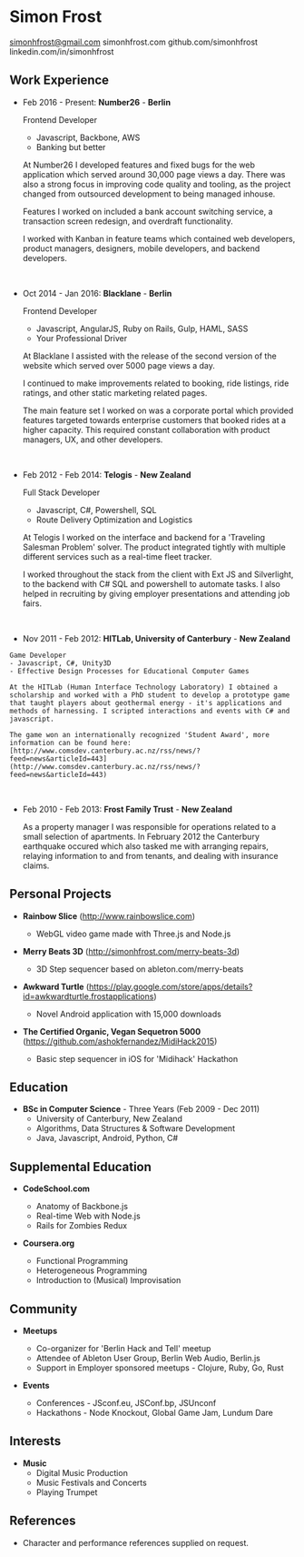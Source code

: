 Simon Frost
=

simonhfrost@gmail.com
simonhfrost.com
github.com/simonhfrost
linkedin.com/in/simonhfrost

Work Experience
-

*  Feb 2016 - Present: **Number26** - **Berlin**

	Frontend Developer
	- Javascript, Backbone, AWS
	- Banking but better

	At Number26 I developed features and fixed bugs for the web application which served around 30,000 page views a day. There was also a strong focus in improving code quality and tooling, as the project changed from outsourced development to being managed inhouse.

	Features I worked on included a bank account switching service, a transaction screen redesign, and overdraft functionality.

	I worked with Kanban in feature teams which contained web developers, product managers, designers, mobile developers, and backend developers.

&nbsp;

*  Oct 2014 - Jan 2016: **Blacklane** - **Berlin**

    Frontend Developer
    - Javascript, AngularJS, Ruby on Rails, Gulp, HAML, SASS
    - Your Professional Driver

	At Blacklane I assisted with the release of the second version of the website which served over 5000 page views a day.

	I continued to make improvements related to booking, ride listings, ride ratings, and other static marketing related pages.

	The main feature set I worked on was a corporate portal which provided features targeted towards enterprise customers that booked rides at a higher capacity. This required constant collaboration with product managers, UX, and other developers.

&nbsp;

*   Feb 2012 - Feb 2014: **Telogis** - **New Zealand**

    Full Stack Developer
    - Javascript, C#, Powershell, SQL
    - Route Delivery Optimization and Logistics

    At Telogis I worked on the interface and backend for a 'Traveling Salesman Problem' solver. The product integrated tightly with multiple different services such as a real-time fleet tracker.

    I worked throughout the stack from the client with Ext JS and Silverlight, to the backend with C# SQL and powershell to automate tasks. I also helped in recruiting by giving employer presentations and attending job fairs.

&nbsp;

* 	 Nov 2011 - Feb 2012: **HITLab, University of Canterbury** - **New Zealand**

    Game Developer
    - Javascript, C#, Unity3D
    - Effective Design Processes for Educational Computer Games

    At the HITLab (Human Interface Technology Laboratory) I obtained a scholarship and worked with a PhD student to develop a prototype game that taught players about geothermal energy - it's applications and methods of harnessing. I scripted interactions and events with C# and javascript.

    The game won an internationally recognized 'Student Award', more information can be found here: [http://www.comsdev.canterbury.ac.nz/rss/news/?feed=news&articleId=443](http://www.comsdev.canterbury.ac.nz/rss/news/?feed=news&articleId=443)

&nbsp;

*   Feb 2010 - Feb 2013: **Frost Family Trust** - **New Zealand**


    As a property manager I was responsible for operations related to a small selection of apartments. In February 2012 the Canterbury earthquake occured which also tasked me with arranging repairs, relaying information to and from tenants, and dealing with insurance claims.


Personal Projects
-

*   **Rainbow Slice** (http://www.rainbowslice.com)
    - WebGL video game made with Three.js and Node.js

*   **Merry Beats 3D** (http://simonhfrost.com/merry-beats-3d)
    - 3D Step sequencer based on ableton.com/merry-beats

*   **Awkward Turtle** (https://play.google.com/store/apps/details?id=awkwardturtle.frostapplications)
    - Novel Android application with 15,000 downloads

*   **The Certified Organic, Vegan Sequetron 5000** (https://github.com/ashokfernandez/MidiHack2015)
    - Basic step sequencer in iOS for 'Midihack' Hackathon


Education
-

*   **BSc in Computer Science** - Three Years (Feb 2009 - Dec 2011)
    - University of Canterbury, New Zealand
    - Algorithms, Data Structures & Software Development
    - Java, Javascript, Android, Python, C#

Supplemental Education
-

*   **CodeSchool.com**
    - Anatomy of Backbone.js
    - Real-time Web with Node.js
    - Rails for Zombies Redux

*   **Coursera.org**
    - Functional Programming
    - Heterogeneous Programming
    - Introduction to (Musical) Improvisation

Community
-

* **Meetups**
	- Co-organizer for 'Berlin Hack and Tell' meetup
	- Attendee of Ableton User Group, Berlin Web Audio, Berlin.js
	- Support in Employer sponsored meetups - Clojure, Ruby, Go, Rust

* **Events**
	- Conferences - JSconf.eu, JSConf.bp, JSUnconf
	- Hackathons - Node Knockout, Global Game Jam, Lundum Dare

Interests
-

*   **Music**
    - Digital Music Production
    - Music Festivals and Concerts
    - Playing Trumpet

References
-

*   Character and performance references supplied on request.
